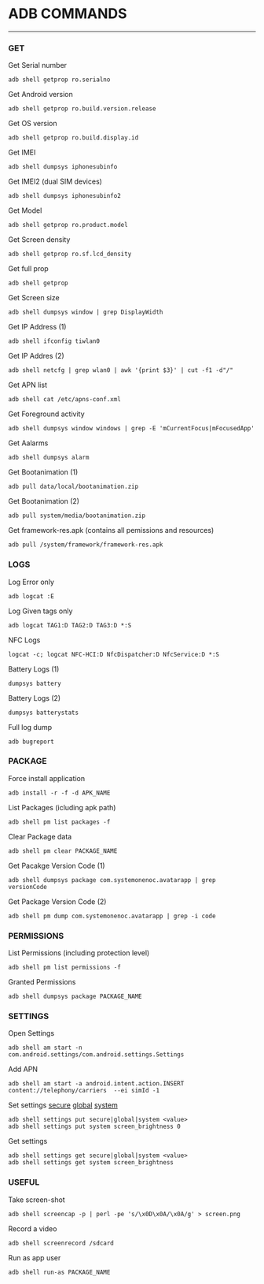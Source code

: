 #  ADB COMMANDS 
----
### GET
Get Serial number
```
adb shell getprop ro.serialno
```
Get Android version
```
adb shell getprop ro.build.version.release
``````
Get OS version
```
adb shell getprop ro.build.display.id
``````
Get IMEI
```
adb shell dumpsys iphonesubinfo
```
Get IMEI2 (dual SIM devices)
```
adb shell dumpsys iphonesubinfo2
```
Get Model
```
adb shell getprop ro.product.model
```
Get Screen density
```
adb shell getprop ro.sf.lcd_density
```
Get full prop
```
adb shell getprop
```
Get Screen size
```
adb shell dumpsys window | grep DisplayWidth
```
Get IP Address (1)
```
adb shell ifconfig tiwlan0
```
Get IP Addres (2)
```
adb shell netcfg | grep wlan0 | awk '{print $3}' | cut -f1 -d"/"
```
Get APN list
```
adb shell cat /etc/apns-conf.xml
```
Get Foreground activity
```
adb shell dumpsys window windows | grep -E 'mCurrentFocus|mFocusedApp'
```
Get Aalarms
```
adb shell dumpsys alarm
```
Get Bootanimation (1)
```
adb pull data/local/bootanimation.zip
```
Get Bootanimation (2)
```
adb pull system/media/bootanimation.zip
```
Get framework-res.apk (contains all pemissions and resources)
```
adb pull /system/framework/framework-res.apk
```
### LOGS
Log Error only
```
adb logcat :E
```
Log Given tags only
```
adb logcat TAG1:D TAG2:D TAG3:D *:S
```
NFC Logs
```
logcat -c; logcat NFC-HCI:D NfcDispatcher:D NfcService:D *:S
```
Battery Logs (1)
```
dumpsys battery
```
Battery Logs (2)
```
dumpsys batterystats
```
Full log dump
```
adb bugreport 
```
### PACKAGE
Force install application
```
adb install -r -f -d APK_NAME
```
List Packages (icluding apk path)
```
adb shell pm list packages -f
```
Clear Package data
```
adb shell pm clear PACKAGE_NAME
```
Get Pacakge Version Code (1)
```
adb shell dumpsys package com.systemonenoc.avatarapp | grep versionCode
```
Get Package Version Code (2)
```
adb shell pm dump com.systemonenoc.avatarapp | grep -i code
```
### PERMISSIONS
List Permissions (including protection level)
```
adb shell pm list permissions -f
```
Granted Permissions
```
adb shell dumpsys package PACKAGE_NAME
```
### SETTINGS

Open Settings
```
adb shell am start -n com.android.settings/com.android.settings.Settings
```
Add APN
```
adb shell am start -a android.intent.action.INSERT  content://telephony/carriers  --ei simId -1
```
Set settings
[secure](https://developer.android.com/reference/android/provider/Settings.Secure.html) [global](https://developer.android.com/reference/android/provider/Settings.Global.html) [system](https://developer.android.com/reference/android/provider/Settings.System.html)
```
adb shell settings put secure|global|system <value>
adb shell settings put system screen_brightness 0 
```
Get settings
```
adb shell settings get secure|global|system <value>
adb shell settings get system screen_brightness
```
### USEFUL
Take screen-shot
```
adb shell screencap -p | perl -pe 's/\x0D\x0A/\x0A/g' > screen.png
```
Record a video
```
adb shell screenrecord /sdcard
```
Run as app user
```
adb shell run-as PACKAGE_NAME
```
